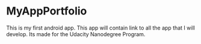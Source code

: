 # MyAppPortfolio

This is my first android app. This app will contain link to all the app that I will develop. Its made for the Udacity Nanodegree Program. 
